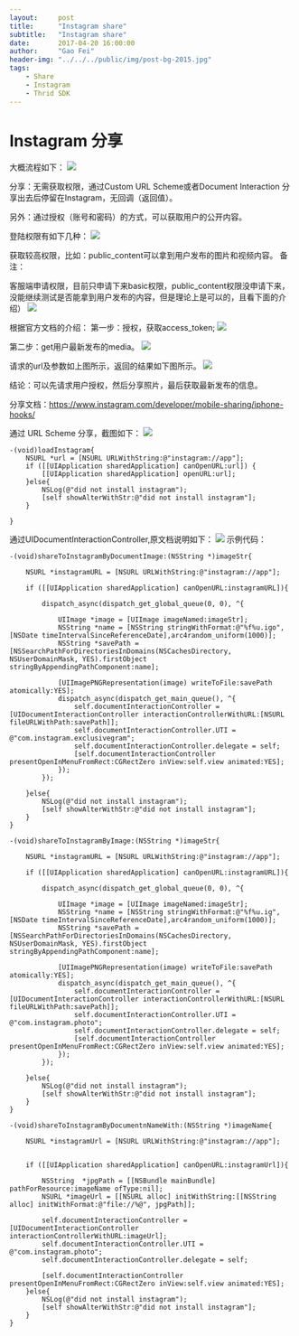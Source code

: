 ```yaml
---
layout:     post
title:      "Instagram share"
subtitle:   "Instagram share"
date:       2017-04-20 16:00:00
author:     "Gao Fei"
header-img: "../../../public/img/post-bg-2015.jpg"
tags:
    - Share
    - Instagram
    - Thrid SDK
---
```




# Instagram 分享

大概流程如下：
![](../../../public/img/in-post/media/14926785184639/14926786938908.jpg)

分享：无需获取权限，通过Custom URL Scheme或者Document Interaction
分享出去后停留在Instagram，无回调（返回值）。

另外：通过授权（账号和密码）的方式，可以获取用户的公开内容。

登陆权限有如下几种：
 ![](../../../public/img/in-post/media/14926785184639/14926788159747.jpg)

获取较高权限，比如：public_content可以拿到用户发布的图片和视频内容。
备注：

客服端申请权限，目前只申请下来basic权限，public_content权限没申请下来，没能继续测试是否能拿到用户发布的内容，但是理论上是可以的，且看下面的介绍）
 ![](../../../public/img/in-post/media/14926785184639/14926813444655.jpg)

根据官方文档的介绍：
第一步：授权，获取access_token;
![](../../../public/img/in-post/media/14926785184639/14926788445548.jpg)
 
第二步：get用户最新发布的media。
 ![](../../../public/img/in-post/media/14926785184639/14926788538614.jpg)

请求的url及参数如上图所示，返回的结果如下图所示。
 ![](../../../public/img/in-post/media/14926785184639/14926788643833.jpg)


结论：可以先请求用户授权，然后分享照片，最后获取最新发布的信息。

分享文档：https://www.instagram.com/developer/mobile-sharing/iphone-hooks/

通过 URL Scheme 分享，截图如下：
![](../../../public/img/in-post/media/14926785184639/14926792525999.jpg)

```
-(void)loadInstagram{
    NSURL *url = [NSURL URLWithString:@"instagram://app"];
    if ([[UIApplication sharedApplication] canOpenURL:url]) {
        [[UIApplication sharedApplication] openURL:url];
    }else{
        NSLog(@"did not install instagram");
        [self showAlterWithStr:@"did not install instagram"];
    }
    
}

```

通过UIDocumentInteractionController,原文档说明如下：
![](../../../public/img/in-post/media/14926785184639/14926791330965.jpg)
示例代码：

```
-(void)shareToInstagramByDocumentImage:(NSString *)imageStr{
    
    NSURL *instagramURL = [NSURL URLWithString:@"instagram://app"];
    
    if ([[UIApplication sharedApplication] canOpenURL:instagramURL]){
        
        dispatch_async(dispatch_get_global_queue(0, 0), ^{
            
            UIImage *image = [UIImage imageNamed:imageStr];
            NSString *name = [NSString stringWithFormat:@"%f%u.igo",[NSDate timeIntervalSinceReferenceDate],arc4random_uniform(1000)];
            NSString *savePath = [NSSearchPathForDirectoriesInDomains(NSCachesDirectory, NSUserDomainMask, YES).firstObject stringByAppendingPathComponent:name];
            
            [UIImagePNGRepresentation(image) writeToFile:savePath atomically:YES];
            dispatch_async(dispatch_get_main_queue(), ^{
                self.documentInteractionController = [UIDocumentInteractionController interactionControllerWithURL:[NSURL fileURLWithPath:savePath]];
                self.documentInteractionController.UTI = @"com.instagram.exclusivegram";
                self.documentInteractionController.delegate = self;
                [self.documentInteractionController presentOpenInMenuFromRect:CGRectZero inView:self.view animated:YES];
            });
        });

    }else{
        NSLog(@"did not install instagram");
        [self showAlterWithStr:@"did not install instagram"];
    }
}

```


```
-(void)shareToInstagramByImage:(NSString *)imageStr{
    
    NSURL *instagramURL = [NSURL URLWithString:@"instagram://app"];
    
    if ([[UIApplication sharedApplication] canOpenURL:instagramURL]){
        
        dispatch_async(dispatch_get_global_queue(0, 0), ^{
            
            UIImage *image = [UIImage imageNamed:imageStr];
            NSString *name = [NSString stringWithFormat:@"%f%u.ig",[NSDate timeIntervalSinceReferenceDate],arc4random_uniform(1000)];
            NSString *savePath = [NSSearchPathForDirectoriesInDomains(NSCachesDirectory, NSUserDomainMask, YES).firstObject stringByAppendingPathComponent:name];
            
            [UIImagePNGRepresentation(image) writeToFile:savePath atomically:YES];
            dispatch_async(dispatch_get_main_queue(), ^{
                self.documentInteractionController = [UIDocumentInteractionController interactionControllerWithURL:[NSURL fileURLWithPath:savePath]];
                self.documentInteractionController.UTI = @"com.instagram.photo";
                self.documentInteractionController.delegate = self;
                [self.documentInteractionController presentOpenInMenuFromRect:CGRectZero inView:self.view animated:YES];
            });
        });
        
    }else{
        NSLog(@"did not install instagram");
        [self showAlterWithStr:@"did not install instagram"];
    }
}

```

```
-(void)shareToInstagramByDocumentnNameWith:(NSString *)imageName{
    
    NSURL *instagramUrl = [NSURL URLWithString:@"instagram://app"];
    
    
    if ([[UIApplication sharedApplication] canOpenURL:instagramUrl]){
        
        NSString  *jpgPath = [[NSBundle mainBundle] pathForResource:imageName ofType:nil];
        NSURL *imageUrl = [[NSURL alloc] initWithString:[[NSString alloc] initWithFormat:@"file://%@", jpgPath]];
        
        self.documentInteractionController = [UIDocumentInteractionController interactionControllerWithURL:imageUrl];
        self.documentInteractionController.UTI = @"com.instagram.photo";
        self.documentInteractionController.delegate = self;
        
        [self.documentInteractionController presentOpenInMenuFromRect:CGRectZero inView:self.view animated:YES];
    }else{
        NSLog(@"did not install instagram");
        [self showAlterWithStr:@"did not install instagram"];
    }
}

```


